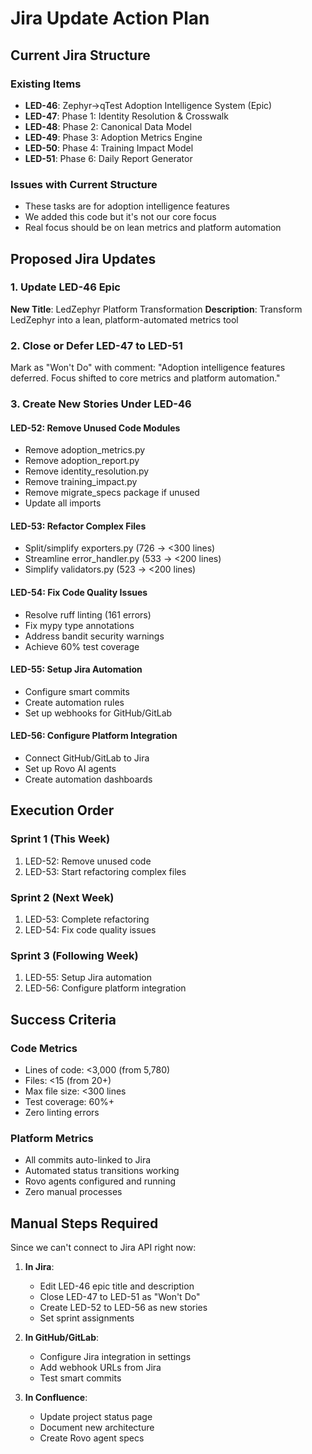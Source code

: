 # Jira Update Action Plan

## Current Jira Structure

### Existing Items
- **LED-46**: Zephyr→qTest Adoption Intelligence System (Epic)
- **LED-47**: Phase 1: Identity Resolution & Crosswalk
- **LED-48**: Phase 2: Canonical Data Model
- **LED-49**: Phase 3: Adoption Metrics Engine
- **LED-50**: Phase 4: Training Impact Model
- **LED-51**: Phase 6: Daily Report Generator

### Issues with Current Structure
- These tasks are for adoption intelligence features
- We added this code but it's not our core focus
- Real focus should be on lean metrics and platform automation

## Proposed Jira Updates

### 1. Update LED-46 Epic
**New Title**: LedZephyr Platform Transformation
**Description**: Transform LedZephyr into a lean, platform-automated metrics tool

### 2. Close or Defer LED-47 to LED-51
Mark as "Won't Do" with comment:
"Adoption intelligence features deferred. Focus shifted to core metrics and platform automation."

### 3. Create New Stories Under LED-46

#### LED-52: Remove Unused Code Modules
- Remove adoption_metrics.py
- Remove adoption_report.py
- Remove identity_resolution.py
- Remove training_impact.py
- Remove migrate_specs package if unused
- Update all imports

#### LED-53: Refactor Complex Files
- Split/simplify exporters.py (726 → <300 lines)
- Streamline error_handler.py (533 → <200 lines)
- Simplify validators.py (523 → <200 lines)

#### LED-54: Fix Code Quality Issues
- Resolve ruff linting (161 errors)
- Fix mypy type annotations
- Address bandit security warnings
- Achieve 60% test coverage

#### LED-55: Setup Jira Automation
- Configure smart commits
- Create automation rules
- Set up webhooks for GitHub/GitLab

#### LED-56: Configure Platform Integration
- Connect GitHub/GitLab to Jira
- Set up Rovo AI agents
- Create automation dashboards

## Execution Order

### Sprint 1 (This Week)
1. LED-52: Remove unused code
2. LED-53: Start refactoring complex files

### Sprint 2 (Next Week)
1. LED-53: Complete refactoring
2. LED-54: Fix code quality issues

### Sprint 3 (Following Week)
1. LED-55: Setup Jira automation
2. LED-56: Configure platform integration

## Success Criteria

### Code Metrics
- Lines of code: <3,000 (from 5,780)
- Files: <15 (from 20+)
- Max file size: <300 lines
- Test coverage: 60%+
- Zero linting errors

### Platform Metrics
- All commits auto-linked to Jira
- Automated status transitions working
- Rovo agents configured and running
- Zero manual processes

## Manual Steps Required

Since we can't connect to Jira API right now:

1. **In Jira**:
   - Edit LED-46 epic title and description
   - Close LED-47 to LED-51 as "Won't Do"
   - Create LED-52 to LED-56 as new stories
   - Set sprint assignments

2. **In GitHub/GitLab**:
   - Configure Jira integration in settings
   - Add webhook URLs from Jira
   - Test smart commits

3. **In Confluence**:
   - Update project status page
   - Document new architecture
   - Create Rovo agent specs